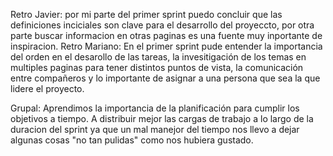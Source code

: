 Retro Javier: por mi parte del primer sprint puedo concluir que las definiciones inciciales son clave para el desarrollo del proyeccto, por otra parte buscar informacion en otras paginas es una fuente muy inportante de inspiracion.
Retro Mariano: En el primer sprint pude entender la importancia del orden en el desarollo de las tareas, la invesitigación de los temas en multiples paginas para tener distintos puntos de vista, la comunicación entre compañeros y lo importante de asignar a una persona que sea la que lidere el proyecto. 


Grupal: Aprendimos la importancia de la planificación para cumplir los objetivos a tiempo. A distribuir mejor las cargas de trabajo a lo largo de la duracion del sprint ya que un mal manejor del tiempo nos llevo a dejar algunas cosas "no tan pulidas" como nos hubiera gustado.